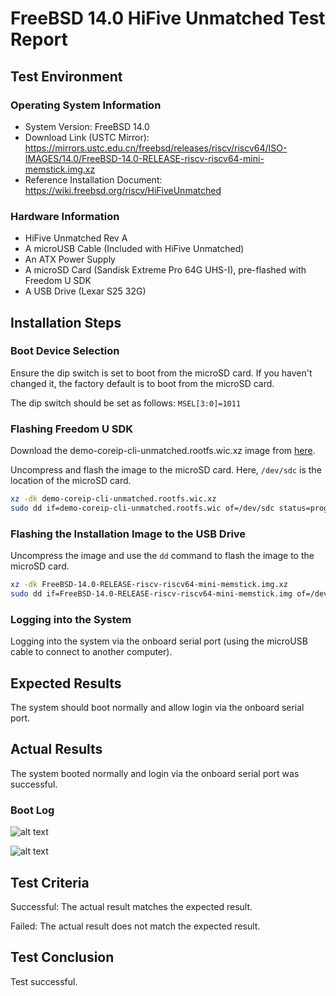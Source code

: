 # FreeBSD 14.0 HiFive Unmatched Test Report

## Test Environment

### Operating System Information

- System Version: FreeBSD 14.0
- Download Link (USTC Mirror): https://mirrors.ustc.edu.cn/freebsd/releases/riscv/riscv64/ISO-IMAGES/14.0/FreeBSD-14.0-RELEASE-riscv-riscv64-mini-memstick.img.xz
- Reference Installation Document: https://wiki.freebsd.org/riscv/HiFiveUnmatched

### Hardware Information

- HiFive Unmatched Rev A
- A microUSB Cable (Included with HiFive Unmatched)
- An ATX Power Supply
- A microSD Card (Sandisk Extreme Pro 64G UHS-I), pre-flashed with Freedom U SDK
- A USB Drive (Lexar S25 32G)

## Installation Steps

### Boot Device Selection

Ensure the dip switch is set to boot from the microSD card. If you haven't changed it, the factory default is to boot from the microSD card.

The dip switch should be set as follows: `MSEL[3:0]=1011`

### Flashing Freedom U SDK

Download the demo-coreip-cli-unmatched.rootfs.wic.xz image from [here](https://github.com/sifive/freedom-u-sdk/releases/latest).

Uncompress and flash the image to the microSD card. Here, `/dev/sdc` is the location of the microSD card.

```bash
xz -dk demo-coreip-cli-unmatched.rootfs.wic.xz
sudo dd if=demo-coreip-cli-unmatched.rootfs.wic of=/dev/sdc status=progress
```

### Flashing the Installation Image to the USB Drive

Uncompress the image and use the `dd` command to flash the image to the microSD card.

```bash
xz -dk FreeBSD-14.0-RELEASE-riscv-riscv64-mini-memstick.img.xz
sudo dd if=FreeBSD-14.0-RELEASE-riscv-riscv64-mini-memstick.img of=/dev/sdc status=progress
```

### Logging into the System

Logging into the system via the onboard serial port (using the microUSB cable to connect to another computer).

## Expected Results

The system should boot normally and allow login via the onboard serial port.

## Actual Results

The system booted normally and login via the onboard serial port was successful.

### Boot Log

![alt text](image.png)

![alt text](image-1.png)

## Test Criteria

Successful: The actual result matches the expected result.

Failed: The actual result does not match the expected result.

## Test Conclusion

Test successful.
